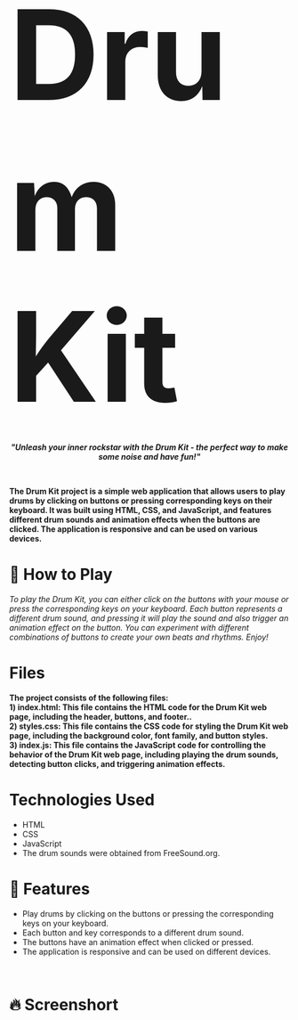 # <span style="font-size:800%; font-weight:bold">Drum Kit</span>

***<p align="center" style="font-size: 100%">"Unleash your inner rockstar with the Drum Kit - the perfect way to make some noise and have fun!"</p>***
<br>


**The Drum Kit project is a simple web application that allows users to play drums by clicking on buttons or pressing corresponding keys on their keyboard. It was built using HTML, CSS, and JavaScript, and features different drum sounds and animation effects when the buttons are clicked. The application is responsive and can be used on various devices.**



# :thinking: **How to Play**
 *To play the Drum Kit, you can either click on the buttons with your mouse or press the corresponding keys on your keyboard. Each button represents a different drum sound, and pressing it will play the sound and also trigger an animation effect on the button. You can experiment with different combinations of buttons to create your own beats and rhythms. Enjoy!*

# **Files**
**The project consists of the following files:**<br>
**1) index.html: This file contains the HTML code for the Drum Kit web page, including the header, buttons, and footer..<br>
  2) styles.css: This file contains the CSS code for styling the Drum Kit web page, including the background color, font family, and button styles.<br>
  3) index.js: This file contains the JavaScript code for controlling the behavior of the Drum Kit web page, including playing the drum sounds, detecting button clicks, and triggering animation effects.**

# **Technologies Used**
* HTML <br>
* CSS <br>
* JavaScript <br>
* The drum sounds were obtained from FreeSound.org.

# :rocket: **Features**

* Play drums by clicking on the buttons or pressing the corresponding keys on your keyboard.<br>
* Each button and key corresponds to a different drum sound.<br>
* The buttons have an animation effect when clicked or pressed.<br>
* The application is responsive and can be used on different devices.<br>
<br>

# :fire: **Screenshort**
